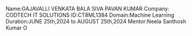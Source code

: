 Name:GAJAVALLI VENKATA BALA SIVA PAVAN KUMAR
Company: CODTECH IT SOLUTIONS
ID:CT8ML1384
Domain:Machine Learning
Duration:JUNE 25th,2024 to AUGUST 25th,2024
Mentor:Neela Santhosh Kumar
O
